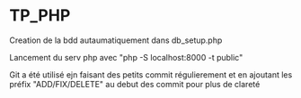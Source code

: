 # TP_PHP

Creation de la bdd autaumatiquement dans db_setup.php

Lancement du serv php avec "php -S localhost:8000 -t public"

Git a été utilisé ejn faisant des petits commit régulierement et en ajoutant les préfix "ADD/FIX/DELETE" au debut des commit pour plus de clareté

